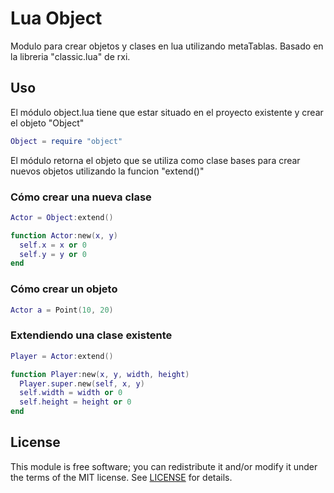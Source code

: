 # Lua Object

Modulo para crear objetos y clases en lua utilizando metaTablas. Basado en la libreria "classic.lua" de rxi.

## Uso
El módulo object.lua tiene que estar situado en el proyecto existente y crear el objeto "Object"

```lua
Object = require "object"
```
El módulo retorna el objeto que se utiliza como clase bases para crear nuevos objetos utilizando la funcion "extend()"

### Cómo crear una nueva clase
```lua
Actor = Object:extend()

function Actor:new(x, y)
  self.x = x or 0
  self.y = y or 0
end
```

### Cómo crear un objeto
```lua
Actor a = Point(10, 20)
```

### Extendiendo una clase existente
```lua
Player = Actor:extend()

function Player:new(x, y, width, height)
  Player.super.new(self, x, y)
  self.width = width or 0
  self.height = height or 0
end
```

## License

This module is free software; you can redistribute it and/or modify it under
the terms of the MIT license. See [LICENSE](LICENSE) for details.


